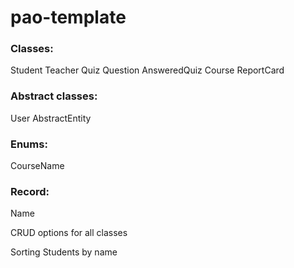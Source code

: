 # pao-template


### Classes:
Student
Teacher
Quiz
Question
AnsweredQuiz
Course
ReportCard


### Abstract classes:
User
AbstractEntity

### Enums:
CourseName

### Record:
Name

CRUD options for all classes

Sorting Students by name
